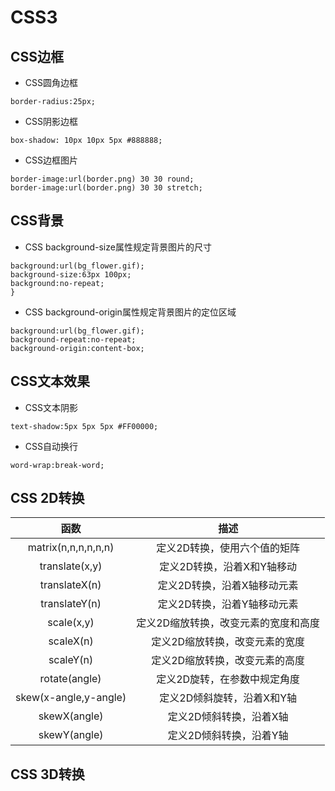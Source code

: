 # CSS3
## CSS边框
- CSS圆角边框
```
border-radius:25px;
```
- CSS阴影边框
```
box-shadow: 10px 10px 5px #888888;
```
- CSS边框图片
```
border-image:url(border.png) 30 30 round;
border-image:url(border.png) 30 30 stretch;
```
## CSS背景
- CSS background-size属性规定背景图片的尺寸
```
background:url(bg_flower.gif);
background-size:63px 100px;
background:no-repeat;
}
```
- CSS background-origin属性规定背景图片的定位区域
```
background:url(bg_flower.gif);
background-repeat:no-repeat;
background-origin:content-box;
```
## CSS文本效果
- CSS文本阴影
```
text-shadow:5px 5px 5px #FF00000;
```
- CSS自动换行
```
word-wrap:break-word;
```
## CSS 2D转换
函数|描述
:---:|:---:
matrix(n,n,n,n,n,n)|定义2D转换，使用六个值的矩阵
translate(x,y)|定义2D转换，沿着X和Y轴移动
translateX(n)|定义2D转换，沿着X轴移动元素
translateY(n)|定义2D转换，沿着Y轴移动元素
scale(x,y)|定义2D缩放转换，改变元素的宽度和高度
scaleX(n)|定义2D缩放转换，改变元素的宽度
scaleY(n)|定义2D缩放转换，改变元素的高度
rotate(angle)|定义2D旋转，在参数中规定角度
skew(x-angle,y-angle)|定义2D倾斜旋转，沿着X和Y轴
skewX(angle)|定义2D倾斜转换，沿着X轴
skewY(angle)|定义2D倾斜转换，沿着Y轴
## CSS 3D转换
